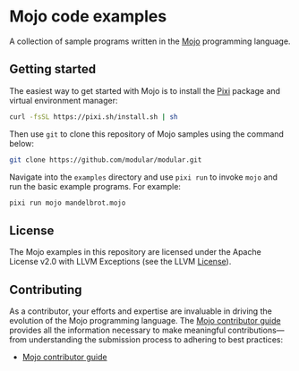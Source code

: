 # Mojo code examples

A collection of sample programs written in the
[Mojo](https://docs.modular.com/mojo/manual/) programming language.

## Getting started

The easiest way to get started with Mojo is to install the
[Pixi](https://pixi.sh/latest/) package and virtual environment manager:

```sh
curl -fsSL https://pixi.sh/install.sh | sh
```

Then use `git` to clone this repository of Mojo samples using the command
below:

```bash
git clone https://github.com/modular/modular.git
```

Navigate into the `examples` directory and use `pixi run` to invoke `mojo` and
run the basic example programs. For example:

```bash
pixi run mojo mandelbrot.mojo
```

## License

The Mojo examples in this repository are licensed under the Apache License v2.0
with LLVM Exceptions (see the LLVM [License](https://llvm.org/LICENSE.txt)).

## Contributing

As a contributor, your efforts and expertise are invaluable in driving the
evolution of the Mojo programming language. The [Mojo contributor
guide](../CONTRIBUTING.md) provides all the information necessary to make
meaningful contributions—from understanding the submission process to
adhering to best practices:

- [Mojo contributor guide](../CONTRIBUTING.md)
